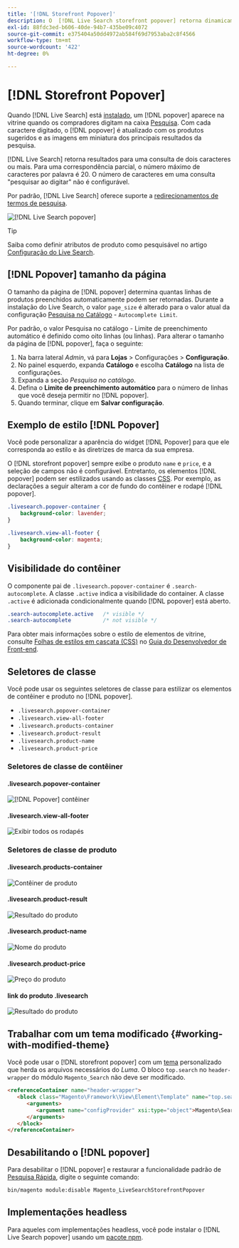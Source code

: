 ```yaml
---
title: '[!DNL Storefront Popover]'
description: O  [!DNL Live Search storefront popover] retorna dinamicamente os produtos e miniaturas sugeridos.
exl-id: 88fdc3ed-b606-40de-94b7-435be09c4072
source-git-commit: e375404a50dd4972ab584f69d7953aba2c8f4566
workflow-type: tm+mt
source-wordcount: '422'
ht-degree: 0%

---
```


# [!DNL Storefront Popover]

Quando [!DNL Live Search] está [instalado](install.md), um [!DNL popover] aparece na vitrine quando os compradores digitam na caixa [Pesquisa](https://experienceleague.adobe.com/docs/commerce-admin/catalog/catalog/search/search.html#quick-search). Com cada caractere digitado, o [!DNL popover] é atualizado com os produtos sugeridos e as imagens em miniatura dos principais resultados da pesquisa.

[!DNL Live Search] retorna resultados para uma consulta de dois caracteres ou mais. Para uma correspondência parcial, o número máximo de caracteres por palavra é 20. O número de caracteres em uma consulta &quot;pesquisar ao digitar&quot; não é configurável.

Por padrão, [!DNL Live Search] oferece suporte a [redirecionamentos de termos de pesquisa](https://experienceleague.adobe.com/docs/commerce-admin/catalog/catalog/search/search-terms.html).

![[!DNL Live Search popover]](assets/storefront-search-as-you-type.png)

>[!TIP]
>
>Saiba como definir atributos de produto como pesquisável no artigo [Configuração do Live Search](workspace.md).

## [!DNL Popover] tamanho da página

O tamanho da página de [!DNL popover] determina quantas linhas de produtos preenchidos automaticamente podem ser retornadas. Durante a instalação do Live Search, o valor `page_size` é alterado para o valor atual da configuração [Pesquisa no Catálogo](https://experienceleague.adobe.com/docs/commerce-admin/config/catalog/catalog.html) - `Autocomplete Limit`.

Por padrão, o valor Pesquisa no catálogo - Limite de preenchimento automático é definido como oito linhas (ou linhas). Para alterar o tamanho da página de [!DNL popover], faça o seguinte:

1. Na barra lateral *Admin*, vá para **Lojas** > Configurações > **Configuração**.
1. No painel esquerdo, expanda **Catálogo** e escolha **Catálogo** na lista de configurações.
1. Expanda a seção *Pesquisa no catálogo*.
1. Defina o **Limite de preenchimento automático** para o número de linhas que você deseja permitir no [!DNL popover].
1. Quando terminar, clique em **Salvar configuração**.

## Exemplo de estilo [!DNL Popover]

Você pode personalizar a aparência do widget [!DNL Popover] para que ele corresponda ao estilo e às diretrizes de marca da sua empresa.

O [!DNL storefront popover] sempre exibe o produto `name` e `price`, e a seleção de campos não é configurável. Entretanto, os elementos [!DNL popover] podem ser estilizados usando as classes [CSS](https://developer.adobe.com/commerce/frontend-core/guide/css/). Por exemplo, as declarações a seguir alteram a cor de fundo do contêiner e rodapé [!DNL popover].

```css
.livesearch.popover-container {
    background-color: lavender;
}

.livesearch.view-all-footer {
    background-color: magenta;
}
```

## Visibilidade do contêiner

O componente pai de `.livesearch.popover-container` é `.search-autocomplete`.  A classe `.active` indica a visibilidade do container. A classe `.active` é adicionada condicionalmente quando [!DNL popover] está aberto.

```css
.search-autocomplete.active   /* visible */
.search-autocomplete          /* not visible */
```

Para obter mais informações sobre o estilo de elementos de vitrine, consulte [Folhas de estilos em cascata (CSS)](https://developer.adobe.com/commerce/frontend-core/guide/css/) no [Guia do Desenvolvedor de Front-end](https://developer.adobe.com/commerce/frontend-core/guide/).

## Seletores de classe

Você pode usar os seguintes seletores de classe para estilizar os elementos de contêiner e produto no [!DNL popover].

- `.livesearch.popover-container`
- `.livesearch.view-all-footer`
- `.livesearch.products-container`
- `.livesearch.product-result`
- `.livesearch.product-name`
- `.livesearch.product-price`

### Seletores de classe de contêiner

#### .livesearch.popover-container

![[!DNL Popover] contêiner](assets/livesearch-popover-container.png)

#### .livesearch.view-all-footer

![Exibir todos os rodapés](assets/livesearch-view-all-footer.png)

### Seletores de classe de produto

#### .livesearch.products-container

![Contêiner de produto](assets/livesearch-product-container.png)

#### .livesearch.product-result

![Resultado do produto](assets/livesearch-product-result.png)

#### .livesearch.product-name

![Nome do produto](assets/livesearch-product-name.png)

#### .livesearch.product-price

![Preço do produto](assets/livesearch-product-price.png)

#### link do produto .livesearch

![Resultado do produto](assets/livesearch-product-link.png)

## Trabalhar com um tema modificado {#working-with-modified-theme}

Você pode usar o [!DNL storefront popover] com um [tema](https://developer.adobe.com/commerce/frontend-core/guide/themes/) personalizado que herda os arquivos necessários do *Luma*. O bloco `top.search` no `header-wrapper` do módulo `Magento_Search` não deve ser modificado.

```html
<referenceContainer name="header-wrapper">
   <block class="Magento\Framework\View\Element\Template" name="top.search" as="topSearch" template="Magento_Search::form.mini.phtml">
      <arguments>
         <argument name="configProvider" xsi:type="object">Magento\Search\ViewModel\ConfigProvider</argument>
      </arguments>
   </block>
</referenceContainer>
```

## Desabilitando o [!DNL popover]

Para desabilitar o [!DNL popover] e restaurar a funcionalidade padrão de [Pesquisa Rápida](https://experienceleague.adobe.com/docs/commerce-admin/catalog/catalog/search/search.html#quick-search), digite o seguinte comando:

```bash
bin/magento module:disable Magento_LiveSearchStorefrontPopover
```

## Implementações headless

Para aqueles com implementações headless, você pode instalar o [!DNL Live Search popover] usando um [pacote npm](https://www.npmjs.com/package/@magento/ds-livesearch-storefront-utils).
